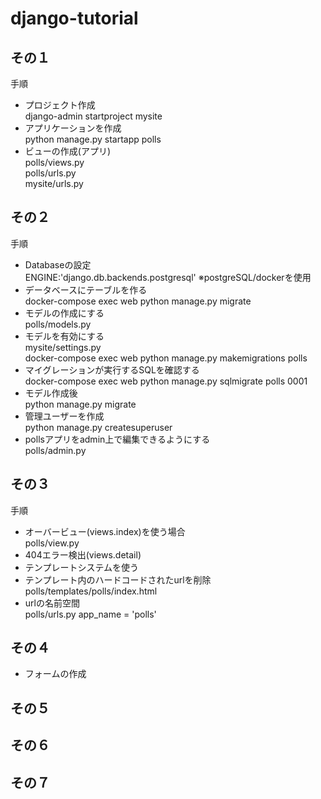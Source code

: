 # django-tutorial  
## その１  
 手順  
  - プロジェクト作成  
  django-admin startproject mysite  
  - アプリケーションを作成  
  python manage.py startapp polls  
  - ビューの作成(アプリ)  
  polls/views.py  
  polls/urls.py  
  mysite/urls.py  

## その２  
 手順  
  - Databaseの設定  
  ENGINE:'django.db.backends.postgresql' ※postgreSQL/dockerを使用   
  - データベースにテーブルを作る  
  docker-compose exec web python manage.py migrate  
  - モデルの作成にする  
  polls/models.py  
  - モデルを有効にする  
  mysite/settings.py  
  docker-compose exec web python manage.py makemigrations polls  
  - マイグレーションが実行するSQLを確認する  
  docker-compose exec web python manage.py sqlmigrate polls 0001  
  - モデル作成後  
  python manage.py migrate  
  - 管理ユーザーを作成  
  python manage.py createsuperuser  
  - pollsアプリをadmin上で編集できるようにする  
  polls/admin.py  

## その３ 
 手順  
  - オーバービュー(views.index)を使う場合  
  polls/view.py  
  - 404エラー検出(views.detail)  
  - テンプレートシステムを使う  
  - テンプレート内のハードコードされたurlを削除  
  polls/templates/polls/index.html  
  - urlの名前空間  
  polls/urls.py app_name = 'polls'  

## その４  
 - フォームの作成  


## その５  

## その６  

## その７  